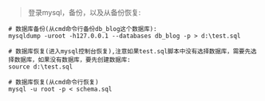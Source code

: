 >登录mysql，备份，以及从备份恢复:

```shell script
# 数据库备份(从cmd命令行备份db_blog这个数据库):
mysqldump -uroot -h127.0.0.1 --databases db_blog -p > d:\test.sql

# 数据库恢复(进入mysql控制台恢复),注意如果test.sql脚本中没有选择数据库，需要先选择数据库，如果没有数据库，要先创建数据库:
source d:\test.sql

# 数据库恢复(从cmd命令行恢复)
mysql -u root -p < schema.sql
```

